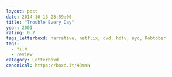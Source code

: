 ```yaml
---
layout: post 
date: 2014-10-13 23:59:00
title: "Trouble Every Day"
year: 2001
rating: 0.7
tags_letterboxd: narrative, netflix, dvd, hdtv, nyc, Robtober
tags:
  - film
  - review
category: Letterboxd
canonical: https://boxd.it/43msN
---
```

